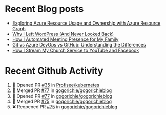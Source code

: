# Recent Blog posts
<!-- BLOG-POST-LIST:START -->
- [Exploring Azure Resource Usage and Ownership with Azure Resource Graph](https://www.gogorichie.com/blog/microsoft/azure-resource-graph/)
- [Why I Left WordPress &lpar;And Never Looked Back&rpar;](https://www.gogorichie.com/blog/microsoft/so-long-wordpress/)
- [How I Automated Meeting Presence for My Family](https://www.gogorichie.com/blog/office-meeting-indicator/)
- [Git vs Azure DevOps vs GitHub: Understanding the Differences](https://www.gogorichie.com/blog/microsoft/gitvsghvsado/)
- [How I Stream My Church Service to YouTube and Facebook](https://www.gogorichie.com/blog/church_live_stream/)
<!-- BLOG-POST-LIST:END -->


# Recent Github Activity
<!--START_SECTION:activity-->
1. 💪 Opened PR [#35](https://github.com/Profisee/kubernetes/pull/35) in [Profisee/kubernetes](https://github.com/Profisee/kubernetes)
2. 🎉 Merged PR [#77](https://github.com/gogorichie/gogorichieblog/pull/77) in [gogorichie/gogorichieblog](https://github.com/gogorichie/gogorichieblog)
3. 💪 Opened PR [#77](https://github.com/gogorichie/gogorichieblog/pull/77) in [gogorichie/gogorichieblog](https://github.com/gogorichie/gogorichieblog)
4. 🎉 Merged PR [#75](https://github.com/gogorichie/gogorichieblog/pull/75) in [gogorichie/gogorichieblog](https://github.com/gogorichie/gogorichieblog)
5. ❌ Reopened PR [#75](https://github.com/gogorichie/gogorichieblog/pull/75) in [gogorichie/gogorichieblog](https://github.com/gogorichie/gogorichieblog)
<!--END_SECTION:activity-->


